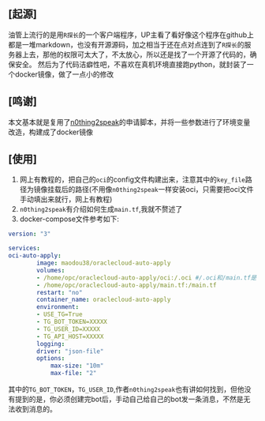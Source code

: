 ## [起源]
油管上流行的是用`R探长`的一个客户端程序，UP主看了看好像这个程序在github上都是一堆markdown，也没有开源源码，加之相当于还在点对点连到了`R探长`的服务器上去，那他的权限可太大了，不太放心，所以还是找了一个开源了代码的，确保安全。
然后为了代码洁癖性吧，不喜欢在真机环境直接跑python，就封装了一个docker镜像，做了一点小的修改
## [鸣谢]

本文基本就是复用了[n0thing2speak](https://github.com/n0thing2speak/oracle_arm)的申请脚本，并将一些参数进行了环境变量改造，构建成了docker镜像

## [使用]

1. 网上有教程的，把自己的`oci`的config文件构建出来，注意其中的`key_file`路径为镜像挂载后的路径(不用像`n0thing2speak`一样安装oci，只需要把oci文件手动填出来就行，网上有教程)
2. `n0thing2speak`有介绍如何生成`main.tf`,我就不赘述了
3. docker-compose文件参考如下:
```yaml
version: "3"

services:
oci-auto-apply:
        image: maodou38/oraclecloud-auto-apply
        volumes:
        - /home/opc/oraclecloud-auto-apply/oci:/.oci #/.oci和/main.tf是固定路径 我因为是保持着oci程序生成配置文件的格式，我只需要挂在文件夹，大家可能还有一个key.pub需要添加,只要知道默认读/.oci/config作为配置文件就行了
        - /home/opc/oraclecloud-auto-apply/main.tf:/main.tf
        restart: "no"
        container_name: oraclecloud-auto-apply
        environment:
        - USE_TG=True
        - TG_BOT_TOKEN=XXXXX
        - TG_USER_ID=XXXXX
        - TG_API_HOST=XXXXX
        logging:
        driver: "json-file"
        options:
            max-size: "10m"
            max-file: "2"
```
其中的`TG_BOT_TOKEN`，`TG_USER_ID`,作者`n0thing2speak`也有讲如何找到，但他没有提到的是，你必须创建完bot后，手动自己给自己的bot发一条消息，不然是无法收到消息的。